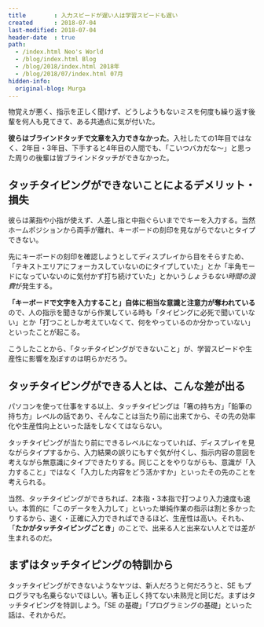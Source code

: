 ```yaml
---
title        : 入力スピードが遅い人は学習スピードも遅い
created      : 2018-07-04
last-modified: 2018-07-04
header-date  : true
path:
  - /index.html Neo's World
  - /blog/index.html Blog
  - /blog/2018/index.html 2018年
  - /blog/2018/07/index.html 07月
hidden-info:
  original-blog: Murga
---
```


物覚えが悪く、指示を正しく聞けず、どうしようもないミスを何度も繰り返す後輩を何人も見てきて、ある共通点に気が付いた。

**彼らはブラインドタッチで文章を入力できなかった**。入社したての1年目ではなく、2年目・3年目、下手すると4年目の人間でも、「こいつバカだな～」と思った周りの後輩は皆ブラインドタッチができなかった。

## タッチタイピングができないことによるデメリット・損失

彼らは薬指や小指が使えず、人差し指と中指ぐらいまででキーを入力する。当然ホームポジションから両手が離れ、キーボードの刻印を見ながらでないとタイプできない。

先にキーボードの刻印を確認しようとしてディスプレイから目をそらすため、「テキストエリアにフォーカスしていないのにタイプしていた」とか「半角モードになっていないのに気付かず打ち続けていた」とかいう*しょうもない時間の浪費*が発生する。

**「キーボードで文字を入力すること」自体に相当な意識と注意力が奪われている**ので、人の指示を聞きながら作業している時も「タイピングに必死で聞いていない」とか「打つことしか考えていなくて、何をやっているのか分かっていない」といったことが起こる。

こうしたことから、「タッチタイピングができないこと」が、学習スピードや生産性に影響を及ぼすのは明らかだろう。

## タッチタイピングができる人とは、こんな差が出る

パソコンを使って仕事をする以上、タッチタイピングは「箸の持ち方」「鉛筆の持ち方」レベルの話であり、そんなことは当たり前に出来てから、その先の効率化や生産性向上といった話をしなくてはならない。

タッチタイピングが当たり前にできるレベルになっていれば、ディスプレイを見ながらタイプするから、入力結果の誤りにもすぐ気が付くし、指示内容の意図を考えながら無意識にタイプできたりする。同じことをやりながらも、意識が「入力すること」ではなく「入力した内容をどう活かすか」といったその先のことを考えられる。

当然、タッチタイピングができちれば、2本指・3本指で打つより入力速度も速い。本質的に「このデータを入力して」といった単純作業の指示は割と多かったりするから、速く・正確に入力できればできるほど、生産性は高い。それも、「**たかがタッチタイピングごとき**」のことで、出来る人と出来ない人とでは差が生まれるのだ。

## まずはタッチタイピングの特訓から

タッチタイピングができないようなヤツは、新人だろうと何だろうと、SE もプログラマも名乗らないでほしい。箸も正しく持てない未熟児と同じだ。まずはタッチタイピングを特訓しよう。「SE の基礎」「プログラミングの基礎」といった話は、それからだ。
